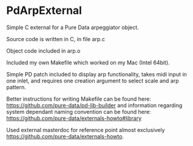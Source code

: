 # PdArpExternal
Simple C external for a Pure Data arpeggiator object.

Source code is written in C, in file arp.c

Object code included in arp.o

Included my own Makefile which worked on my Mac (Intel 64bit).

Simple PD patch included to display arp functionality, takes midi input in one inlet, and requires one creation argument to select scale and arp pattern.

Better instructions for writing Makefile can be found here: https://github.com/pure-data/pd-lib-builder and information regarding system dependant naming convention can be found here: https://github.com/pure-data/externals-howto#library

Used external masterdoc for reference point almost exclusively https://github.com/pure-data/externals-howto.
